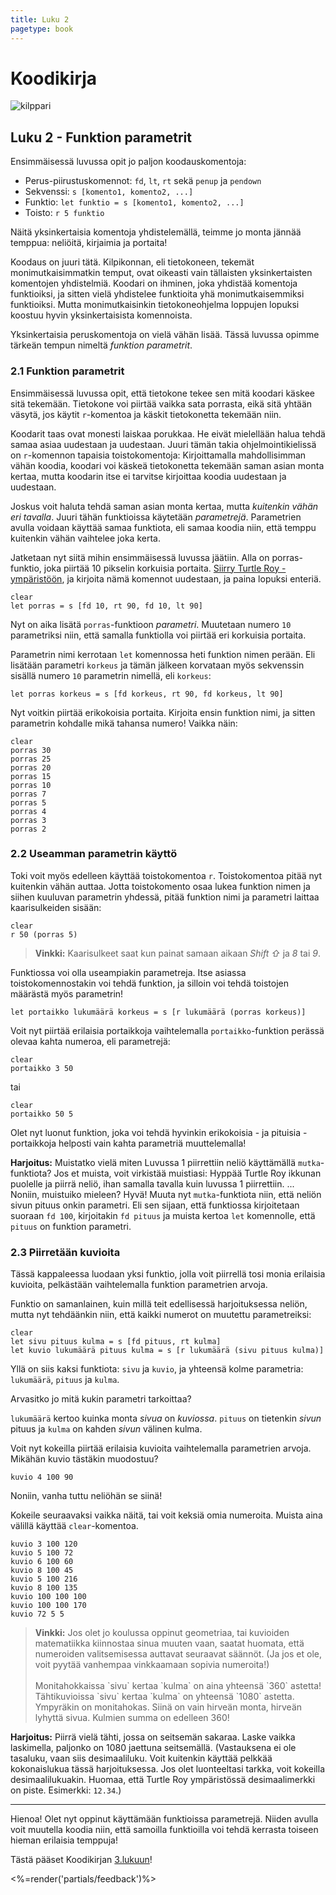 ```yaml
--- 
title: Luku 2
pagetype: book
---
```


# Koodikirja

<div><img id="turtle-character" src="/images/turtle1.png" alt="kilppari"></div>

## Luku 2 - Funktion parametrit

Ensimmäisessä luvussa opit jo paljon koodauskomentoja:

* Perus-piirustuskomennot: `fd`, `lt`, `rt` sekä `penup` ja `pendown`
* Sekvenssi: `s [komento1, komento2, ...]`
* Funktio: `let funktio = s [komento1, komento2, ...]`
* Toisto: `r 5 funktio`

Näitä yksinkertaisia komentoja yhdistelemällä, teimme jo monta jännää temppua: neliöitä, kirjaimia ja portaita!

Koodaus on juuri tätä. Kilpikonnan, eli tietokoneen, tekemät monimutkaisimmatkin temput, ovat oikeasti vain
tällaisten yksinkertaisten komentojen yhdistelmiä. Koodari on ihminen, joka yhdistää komentoja funktioiksi, ja
sitten vielä yhdistelee funktioita yhä monimutkaisemmiksi funktioiksi. Mutta monimutkaisinkin tietokoneohjelma
loppujen lopuksi koostuu hyvin yksinkertaisista komennoista.

Yksinkertaisia peruskomentoja on vielä vähän lisää. Tässä luvussa opimme tärkeän tempun nimeltä *funktion parametrit*.

### 2.1 Funktion parametrit

Ensimmäisessä luvussa opit, että tietokone tekee sen mitä koodari käskee sitä tekemään. Tietokone voi piirtää
vaikka sata porrasta, eikä sitä yhtään väsytä, jos käytit `r`-komentoa ja käskit tietokonetta tekemään niin.

Koodarit taas ovat monesti laiskaa porukkaa. He eivät mielellään halua tehdä samaa asiaa uudestaan ja uudestaan.
Juuri tämän takia ohjelmointikielissä on `r`-komennon tapaisia toistokomentoja: Kirjoittamalla mahdollisimman
vähän koodia, koodari voi käskeä tietokonetta tekemään saman asian monta kertaa, mutta koodarin itse ei tarvitse
kirjoittaa koodia uudestaan ja uudestaan.

Joskus voit haluta tehdä saman asian monta kertaa, mutta *kuitenkin vähän eri tavalla*. Juuri tähän funktioissa
käytetään *parametrejä*. Parametrien avulla voidaan käyttää samaa funktiota, eli samaa koodia niin, että temppu
kuitenkin vähän vaihtelee joka kerta.

Jatketaan nyt siitä mihin ensimmäisessä luvussa jäätiin. Alla on porras-funktio, joka piirtää 10 pikselin korkuisia portaita.
[Siirry Turtle Roy -ympäristöön](http://www.turtle-roy.com), ja kirjoita nämä komennot uudestaan, ja paina lopuksi
enteriä.

    clear
    let porras = s [fd 10, rt 90, fd 10, lt 90]

Nyt on aika lisätä `porras`-funktioon *parametri*. Muutetaan numero `10` parametriksi niin, että samalla funktiolla
voi piirtää eri korkuisia portaita.

Parametrin nimi kerrotaan `let` komennossa heti funktion nimen perään. Eli lisätään parametri `korkeus` ja tämän
jälkeen korvataan myös sekvenssin sisällä numero `10` parametrin nimellä, eli `korkeus`:

    let porras korkeus = s [fd korkeus, rt 90, fd korkeus, lt 90]

Nyt voitkin piirtää erikokoisia portaita. Kirjoita ensin funktion nimi, ja sitten parametrin kohdalle mikä tahansa numero!
Vaikka näin:

    clear
    porras 30
    porras 25
    porras 20
    porras 15
    porras 10
    porras 7
    porras 5
    porras 4
    porras 3
    porras 2

### 2.2 Useamman parametrin käyttö

Toki voit myös edelleen käyttää toistokomentoa `r`. Toistokomentoa pitää nyt kuitenkin vähän auttaa. Jotta toistokomento osaa
lukea funktion nimen ja siihen kuuluvan parametrin yhdessä, pitää funktion nimi ja parametri laittaa kaarisulkeiden sisään:

    clear
    r 50 (porras 5)

<blockquote class="cloud-left">
  <strong>Vinkki:</strong> Kaarisulkeet saat kun painat samaan aikaan <em class="key">Shift ⇧</em> ja <em class="key">8</em>
  tai <em class="key">9</em>.
  <div class="robot"></div>
</blockquote>


Funktiossa voi olla useampiakin parametreja. Itse asiassa toistokomennostakin voi tehdä funktion, ja silloin voi tehdä toistojen
määrästä myös parametrin!

    let portaikko lukumäärä korkeus = s [r lukumäärä (porras korkeus)]

Voit nyt piirtää erilaisia portaikkoja vaihtelemalla `portaikko`-funktion perässä olevaa kahta numeroa, eli parametrejä:

    clear
    portaikko 3 50

tai

    clear
    portaikko 50 5

Olet nyt luonut funktion, joka voi tehdä hyvinkin erikokoisia - ja pituisia - portaikkoja helposti vain
kahta parametriä muuttelemalla!

**Harjoitus:** Muistatko vielä miten Luvussa 1 piirrettiin neliö käyttämällä `mutka`-funktiota? Jos et muista, voit
virkistää muistiasi: Hyppää Turtle Roy ikkunan puolelle ja piirrä neliö, ihan samalla tavalla kuin luvussa 1 piirrettiin.
... Noniin, muistuiko mieleen? Hyvä! Muuta nyt `mutka`-funktiota niin, että neliön sivun pituus onkin parametri. Eli
sen sijaan, että funktiossa kirjoitetaan suoraan `fd 100`, kirjoitakin `fd pituus` ja muista kertoa `let` komennolle,
että `pituus` on funktion parametri.

### 2.3 Piirretään kuvioita

Tässä kappaleessa luodaan yksi funktio, jolla voit piirrellä tosi monia erilaisia kuvioita, pelkästään vaihtelemalla
funktion parametrien arvoja.

Funktio on samanlainen, kuin millä teit edellisessä harjoituksessa neliön, mutta nyt tehdäänkin niin, että kaikki numerot
on muutettu parametreiksi:

    clear
    let sivu pituus kulma = s [fd pituus, rt kulma]
    let kuvio lukumäärä pituus kulma = s [r lukumäärä (sivu pituus kulma)]

Yllä on siis kaksi funktiota: `sivu` ja `kuvio`, ja yhteensä kolme parametria: `lukumäärä`, `pituus` ja `kulma`.

Arvasitko jo mitä kukin parametri tarkoittaa?

`lukumäärä` kertoo kuinka monta *sivua* on *kuviossa*. `pituus` on tietenkin *sivun* pituus ja `kulma` on kahden
*sivun* välinen kulma.

Voit nyt kokeilla piirtää erilaisia kuvioita vaihtelemalla parametrien arvoja. Mikähän kuvio tästäkin muodostuu?

    kuvio 4 100 90

Noniin, vanha tuttu neliöhän se siinä!

Kokeile seuraavaksi vaikka näitä, tai voit keksiä omia numeroita. Muista aina välillä käyttää `clear`-komentoa.

    kuvio 3 100 120
    kuvio 5 100 72
    kuvio 6 100 60
    kuvio 8 100 45
    kuvio 5 100 216
    kuvio 8 100 135
    kuvio 100 100 100
    kuvio 100 100 170
    kuvio 72 5 5

<blockquote class="cloud2">
  <strong>Vinkki:</strong> Jos olet jo koulussa oppinut geometriaa, tai kuvioiden matematiikka kiinnostaa sinua
  muuten vaan, saatat huomata, että numeroiden valitsemisessa auttavat seuraavat säännöt. (Ja jos et ole, voit pyytää
  vanhempaa vinkkaamaan sopivia numeroita!)<br />
  <br />
  Monitahokkaissa `sivu` kertaa `kulma` on aina yhteensä `360` astetta!<br />
  Tähtikuvioissa `sivu` kertaa `kulma` on yhteensä `1080` astetta.<br />
  Ympyräkin on monitahokas. Siinä on vain hirveän monta, hirveän lyhyttä sivua. Kulmien summa on edelleen 360!
  <div class="robot"></div>
</blockquote>


**Harjoitus:** Piirrä vielä tähti, jossa on seitsemän sakaraa. Laske vaikka laskimella, paljonko on 1080 jaettuna
seitsemällä. (Vastauksena ei ole tasaluku, vaan siis desimaaliluku. Voit kuitenkin käyttää pelkkää kokonaislukua
tässä harjoituksessa. Jos olet luonteeltasi tarkka, voit kokeilla desimaalilukuakin. Huomaa, että Turtle Roy
ympäristössä desimaalimerkki on piste. Esimerkki: `12.34`.)

***

Hienoa! Olet nyt oppinut käyttämään funktioissa parametrejä. Niiden avulla voit muutella koodia niin, että
samoilla funktioilla voi tehdä kerrasta toiseen hieman erilaisia temppuja!

Tästä pääset Koodikirjan [3.lukuun](/luku3/)!


<%=render('partials/feedback')%>
